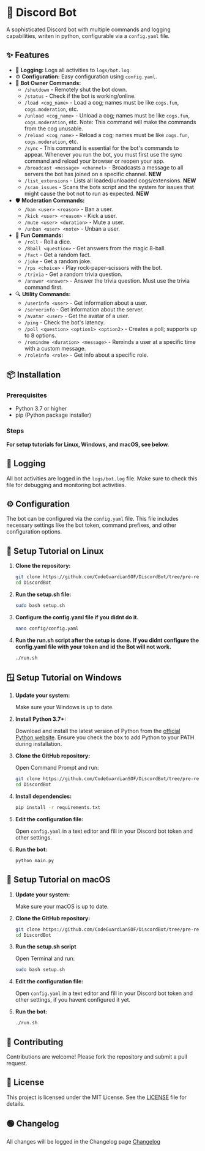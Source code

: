 # 🤖 Discord Bot

A sophisticated Discord bot with multiple commands and logging capabilities, writen in python, configurable via a `config.yaml` file.

## ✨ Features

- 📝 **Logging:** Logs all activities to `logs/bot.log`.
- ⚙️ **Configuration:** Easy configuration using `config.yaml`.
- 🧰 **Bot Owner Commands:**
  - `/shutdown` - Remotely shut the bot down.
  - `/status` - Check if the bot is working/online.
  - `/load <cog_name>` - Load a cog; names must be like `cogs.fun`, `cogs.moderation`, etc.
  - `/unload <cog_name>` - Unload a cog; names must be like `cogs.fun`, `cogs.moderation`, etc. Note: This command will make the commands from the cog unusable.
  - `/reload <cog_name>` - Reload a cog; names must be like `cogs.fun`, `cogs.moderation`, etc.
  - `/sync` - This command is essential for the bot's commands to appear. Whenever you run the bot, you must first use the sync command and reload your browser or reopen your app.
  - `/broadcast <message> <channel>` - Broadcasts a message to all servers the bot has joined on a specific channel. **NEW**
  - `/list_extensions` - Lists all loaded/unloaded cogs/extensions. **NEW**
  - `/scan_issues` - Scans the bots script and the system for issues that might cause the bot not to run as expected. **NEW**
- 🛡️ **Moderation Commands:**
  - `/ban <user> <reason>` - Ban a user.
  - `/kick <user> <reason>` - Kick a user.
  - `/mute <user> <duration>` - Mute a user.
  - `/unban <user> <note>` - Unban a user.
- 🎲 **Fun Commands:**
  - `/roll` - Roll a dice.
  - `/8ball <question>` - Get answers from the magic 8-ball.
  - `/fact` - Get a random fact.
  - `/joke` - Get a random joke.
  - `/rps <choice>` - Play rock-paper-scissors with the bot.
  - `/trivia` - Get a random trivia question.
  - `/answer <answer>` - Answer the trivia question. Must use the trivia command first.
- 🔍 **Utility Commands:**
  - `/userinfo <user>` - Get information about a user.
  - `/serverinfo` - Get information about the server.
  - `/avatar <user>` - Get the avatar of a user.
  - `/ping` - Check the bot's latency.
  - `/poll <question> <option1> <option2>` - Creates a poll; supports up to 8 options.
  - `/remindme <duration> <message>` - Reminds a user at a specific time with a custom message.
  - `/roleinfo <role>` - Get info about a specific role.

## 📦 Installation

### Prerequisites

- Python 3.7 or higher
- pip (Python package installer)

### Steps

**For setup tutorials for Linux, Windows, and macOS, see below.**

## 📄 Logging

All bot activities are logged in the `logs/bot.log` file. Make sure to check this file for debugging and monitoring bot activities.

## ⚙️ Configuration

The bot can be configured via the `config.yaml` file. This file includes necessary settings like the bot token, command prefixes, and other configuration options.

## 🐧 Setup Tutorial on Linux

1. **Clone the repository:**

   ```bash
   git clone https://github.com/CodeGuardianSOF/DiscordBot/tree/pre-release.git
   cd DiscordBot
   ```

2. **Run the setup.sh file:**

   ```bash
   sudo bash setup.sh
   ```

3. **Configure the config.yaml file if you didnt do it.**
   
   ```bash
   nano config/config.yaml
   ```

4. **Run the run.sh script after the setup is done.** **If you didnt configure the config.yaml file with your token and id the Bot will not work.**

   ```bash
   ./run.sh
   ```
   
## 🪟 Setup Tutorial on Windows

1. **Update your system:**

   Make sure your Windows is up to date.

2. **Install Python 3.7+:**

   Download and install the latest version of Python from the [official Python website](https://www.python.org/downloads/). Ensure you check the box to add Python to your PATH during installation.

3. **Clone the GitHub repository:**

   Open Command Prompt and run:

   ```bash
   git clone https://github.com/CodeGuardianSOF/DiscordBot/tree/pre-release.git
   cd DiscordBot
   ```

4. **Install dependencies:**

   ```bash
   pip install -r requirements.txt
   ```

5. **Edit the configuration file:**

   Open `config.yaml` in a text editor and fill in your Discord bot token and other settings.

6. **Run the bot:**

   ```bash
   python main.py
   ```

## 🍏 Setup Tutorial on macOS

1. **Update your system:**

   Make sure your macOS is up to date.

2. **Clone the GitHub repository:**

   ```bash
   git clone https://github.com/CodeGuardianSOF/DiscordBot/tree/pre-release.git
   cd DiscordBot
   ```

3. **Run the setup.sh script**

   Open Terminal and run:

   ```bash
   sudo bash setup.sh
   ```

4. **Edit the configuration file:**

   Open `config.yaml` in a text editor and fill in your Discord bot token and other settings, if you havent configured it yet.

5. **Run the bot:**

   ```bash
   ./run.sh
   ```

## 🤝 Contributing

Contributions are welcome! Please fork the repository and submit a pull request.

## 📜 License

This project is licensed under the MIT License. See the [LICENSE](LICENSE) file for details.

## 🟢 Changelog

All changes will be logged in the Changelog page [Changelog](CHANGELOG.md)

